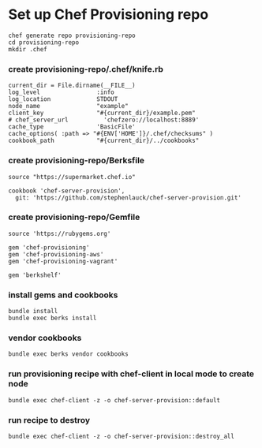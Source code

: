 # Set up Chef Provisioning repo

```
chef generate repo provisioning-repo
cd provisioning-repo
mkdir .chef
```
### create provisioning-repo/.chef/knife.rb

```
current_dir = File.dirname(__FILE__)
log_level                :info
log_location             STDOUT
node_name                "example"
client_key               "#{current_dir}/example.pem"
# chef_server_url          'chefzero://localhost:8889'
cache_type               'BasicFile'
cache_options( :path => "#{ENV['HOME']}/.chef/checksums" )
cookbook_path            "#{current_dir}/../cookbooks"
```

### create provisioning-repo/Berksfile

```
source "https://supermarket.chef.io"

cookbook 'chef-server-provision',
  git: 'https://github.com/stephenlauck/chef-server-provision.git'
```

### create provisioning-repo/Gemfile

```
source 'https://rubygems.org'

gem 'chef-provisioning'
gem 'chef-provisioning-aws'
gem 'chef-provisioning-vagrant'

gem 'berkshelf'
```

### install gems and cookbooks
```
bundle install
bundle exec berks install
```

### vendor cookbooks
```
bundle exec berks vendor cookbooks
```

### run provisioning recipe with chef-client in local mode to create node
```
bundle exec chef-client -z -o chef-server-provision::default
```

### run recipe to destroy
```
bundle exec chef-client -z -o chef-server-provision::destroy_all
```
